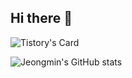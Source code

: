 ## Hi there 👋

<!--
**Ahn-Jeongmin/Ahn-Jeongmin** is a ✨ _special_ ✨ repository because its `README.md` (this file) appears on your GitHub profile.

Here are some ideas to get you started:

- 🔭 I’m currently working on ...
- 🌱 I’m currently learning ...
- 👯 I’m looking to collaborate on ...
- 🤔 I’m looking for help with ...
- 💬 Ask me about ...
- 📫 How to reach me: ...
- 😄 Pronouns: ...
- ⚡ Fun fact: ...
-->


![Tistory's Card](https://github-readme-tistory-card.vercel.app/api?name=안정&postId=12)


![Jeongmin's GitHub stats](https://github-readme-stats.vercel.app/api?username=Ahn-Jeongmin&show_icons=true&theme=dracula)
